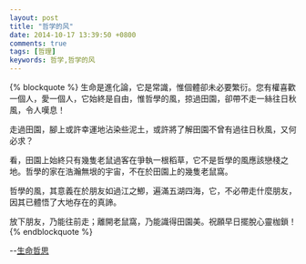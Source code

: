 ```yaml
---
layout: post
title: "哲学的风"
date: 2014-10-17 13:39:50 +0800
comments: true
tags: [哲理]
keywords: 哲学,哲学的风
---
```


{% blockquote %}
生命是進化論，它是常識，惟個體卻未必要繁衍。您有權喜歡一個人，愛一個人，它始終是自由，惟哲學的風，掠過田園，卻帶不走一絲往日秋風，令人嘆息！

走過田園，腳上或許幸運地沾染些泥土，或許將了解田園不曾有過往日秋風，又何必求？

看，田園上始終只有幾隻老鼠過客在爭執一根稻草，它不是哲學的風應該戀棧之地。哲學的家在浩瀚無垠的宇宙，不在於田園上的幾隻老鼠窩。

哲學的風，其意義在於朋友如過江之鯽，遍滿五湖四海，它，不必帶走什麼朋友，因其已體悟了大地存在的真諦。

放下朋友，乃能往前走；離開老鼠窩，乃能識得田園美。祝願早日擺脫心靈枷鎖！
{% endblockquote %}

--[生命哲思](http://www.moneygod.net/)